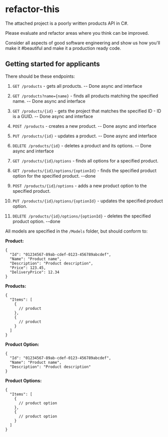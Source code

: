 # refactor-this
The attached project is a poorly written products API in C#.

Please evaluate and refactor areas where you think can be improved. 

Consider all aspects of good software engineering and show us how you'll make it #beautiful and make it a production ready code.

## Getting started for applicants

There should be these endpoints:

1. `GET /products` - gets all products. -- Done async and interface
2. `GET /products?name={name}` - finds all products matching the specified name. -- Done async and interface
3. `GET /products/{id}` - gets the project that matches the specified ID - ID is a GUID. -- Done async and interface
4. `POST /products` - creates a new product. -- Done async and interface
5. `PUT /products/{id}` - updates a product. -- Done async and interface
6. `DELETE /products/{id}` - deletes a product and its options. -- Done async and interface

7. `GET /products/{id}/options` - finds all options for a specified product.
8. `GET /products/{id}/options/{optionId}` - finds the specified product option for the specified product. --done
9. `POST /products/{id}/options` - adds a new product option to the specified product.
10. `PUT /products/{id}/options/{optionId}` - updates the specified product option.
11. `DELETE /products/{id}/options/{optionId}` - deletes the specified product option. --done

All models are specified in the `/Models` folder, but should conform to:

**Product:**
```
{
  "Id": "01234567-89ab-cdef-0123-456789abcdef",
  "Name": "Product name",
  "Description": "Product description",
  "Price": 123.45,
  "DeliveryPrice": 12.34
}
```

**Products:**
```
{
  "Items": [
    {
      // product
    },
    {
      // product
    }
  ]
}
```

**Product Option:**
```
{
  "Id": "01234567-89ab-cdef-0123-456789abcdef",
  "Name": "Product name",
  "Description": "Product description"
}
```

**Product Options:**
```
{
  "Items": [
    {
      // product option
    },
    {
      // product option
    }
  ]
}
```
